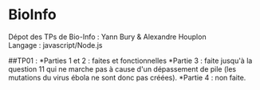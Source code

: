 # BioInfo
Dépot des TPs de Bio-Info : Yann Bury &amp; Alexandre Houplon  
Langage : javascript/Node.js

##TP01 :
  *Parties 1 et 2 : faites et fonctionnelles
  *Partie 3 : faite jusqu'à la question 11 qui ne marche pas à  cause d'un dépassement de pile (les mutations du virus ébola ne sont donc pas créées).
  *Partie 4 : non faite.
